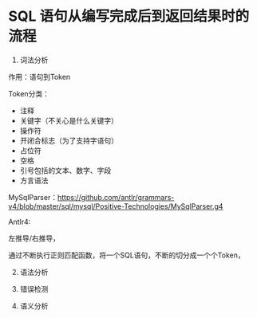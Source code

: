 # SQL 语句从编写完成后到返回结果时的流程

1. 词法分析

作用：语句到Token

Token分类：

- 注释
- 关键字（不关心是什么关键字）
- 操作符
- 开闭合标志（为了支持字语句）
- 占位符
- 空格
- 引号包括的文本、数字、字段
- 方言语法

MySqlParser：https://github.com/antlr/grammars-v4/blob/master/sql/mysql/Positive-Technologies/MySqlParser.g4

Antlr4: 

左推导/右推导，

通过不断执行正则匹配函数，将一个SQL语句，不断的切分成一个个Token，

2. 语法分析

3. 错误检测

4. 语义分析

